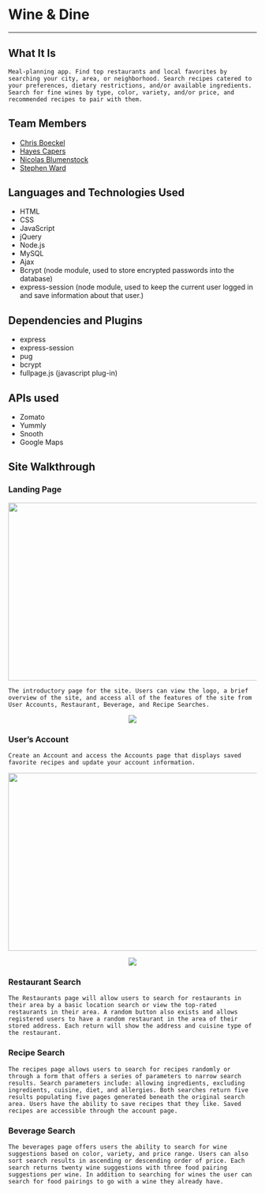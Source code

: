 # Wine & Dine
___

## What It Is
	Meal-planning app. Find top restaurants and local favorites by searching your city, area, or neighborhood. Search recipes catered to your preferences, dietary restrictions, and/or available ingredients. Search for fine wines by type, color, variety, and/or price, and recommended recipes to pair with them. 

## Team Members
* [Chris Boeckel](http://github.com/cboe07)
* [Hayes Capers](http://github.com/HayesCapers)
* [Nicolas Blumenstock](http://github.com/nicolasblumenstock)
* [Stephen Ward](http://github.com/stephenward21)


## Languages and Technologies Used
*	HTML
*	CSS
*	JavaScript
*	jQuery
*	Node.js	
*	MySQL
*	Ajax
*	Bcrypt (node module, used to store encrypted passwords into the database)
*	express-session (node module, used to keep the current user logged in and save information about that user.)

## Dependencies and Plugins
*	express
*	express-session
*	pug
*	bcrypt
*	fullpage.js (javascript plug-in)

## APIs used
*	Zomato
*	Yummly
*	Snooth
*	Google Maps


## Site Walkthrough


### Landing Page
<p align='center'><img src='public/images/screenshots/frontpage.png' height='360px' width='640px'/></p>

	The introductory page for the site. Users can view the logo, a brief overview of the site, and access all of the features of the site from User Accounts, Restaurant, Beverage, and Recipe Searches.

<p align='center'><img src='public/images/screenshots/navbar.png' /></p>

### User’s Account

	Create an Account and access the Accounts page that displays saved favorite recipes and update your account information.

<p align='center'><img src='public/images/screenshots/accountpage.png' height='360px' width='640px' /></p>
<p align='center'><img src='public/images/screenshots/accountupdate.png' /></p>

### Restaurant Search

	The Restaurants page will allow users to search for restaurants in their area by a basic location search or view the top-rated restaurants in their area. A random button also exists and allows registered users to have a random restaurant in the area of their stored address. Each return will show the address and cuisine type of the restaurant. 

### Recipe Search

	The recipes page allows users to search for recipes randomly or through a form that offers a series of parameters to narrow search results. Search parameters include: allowing ingredients, excluding ingredients, cuisine, diet, and allergies. Both searches return five results populating five pages generated beneath the original search area. Users have the ability to save recipes that they like. Saved recipes are accessible through the account page.

### Beverage Search

	The beverages page offers users the ability to search for wine suggestions based on color, variety, and price range. Users can also sort search results in ascending or descending order of price. Each search returns twenty wine suggestions with three food pairing suggestions per wine. In addition to searching for wines the user can search for food pairings to go with a wine they already have.
